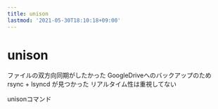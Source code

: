 ```yaml
---
title: unison
lastmod: '2021-05-30T18:10:18+09:00'
---
```


# unison

ファイルの双方向同期がしたかった
GoogleDriveへのバックアップのため
rsync + lsyncd が見つかった
リアルタイム性は重視してない

unisonコマンド
